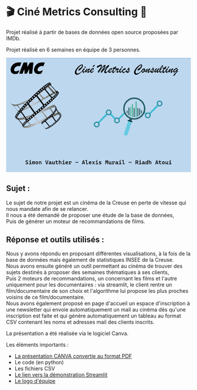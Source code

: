 # :clapper: Ciné Metrics Consulting :movie_camera:

Projet réalisé à partir de bases de données open source proposées par IMDb.

Projet réalisé en 6 semaines en équipe de 3 personnes.

![logo Ciné Metrics Consulting](SRC/logo.png) 

## Sujet :
Le sujet de notre projet est un cinéma de la Creuse en perte de vitesse qui nous mandate afin de se relancer.  
Il nous a été demandé de proposer une étude de la base de données,  
Puis de générer un moteur de recommandations de films.    

## Réponse et outils utilisés :
Nous y avons répondu en proposant différentes visualisations, à la fois de la base de données mais également de statistiques INSEE de la Creuse.  
Nous avons ensuite généré un outil permettant au cinéma de trouver des sujets destinés à proposer des semaines thématiques à ses clients,  
Puis 2 moteurs de recommandations, un concernant les films et l'autre uniquement pour les documentaires : via streamlit, le client rentre un film/documentaire de son choix et l'algorithme lui propose les plus proches voisins de ce film/documentaire.  
Nous avons également proposé en page d'accueil un espace d'inscription à une newsletter qui envoie automatiquement un mail au cinéma dès qu'une inscription est faite et qui génère automatiquement un tableau au format CSV contenant les noms et adresses mail des clients inscrits.

La présentation a été réalisée via le logiciel Canva.  


Les éléments importants :
* [La présentation CANVA convertie au format PDF](https://github.com/Datalex0/Cine-Metrics-Consulting/blob/65ed30dd3aa2a27c1ee258f2b5a9af30fe2670d9/SRC/CINE%20METRICS%20CONSULTING.pdf) 
* Le code (en python)
* Les fichiers CSV
* [Le lien vers la démonstration Streamlit](https://datalex0-cine-metrics-consulting-srcaccueil-ysy904.streamlit.app/)
* [Le logo d'équipe](SRC/logo.png)

